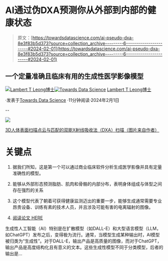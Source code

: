 # AI通过伪DXA预测你从外部到内部的健康状态

> 原文：[https://towardsdatascience.com/ai-pseudo-dxa-8e3f83b5d373?source=collection_archive---------6-----------------------#2024-02-01](https://towardsdatascience.com/ai-pseudo-dxa-8e3f83b5d373?source=collection_archive---------6-----------------------#2024-02-01)

## 一个定量准确且临床有用的生成性医学影像模型

[](https://lambertleong.medium.com/?source=post_page---byline--8e3f83b5d373--------------------------------)[![Lambert T Leong博士](../Images/2080be3fcabb7f5d702487a95c59d41b.png)](https://lambertleong.medium.com/?source=post_page---byline--8e3f83b5d373--------------------------------)[](https://towardsdatascience.com/?source=post_page---byline--8e3f83b5d373--------------------------------)[![Towards Data Science](../Images/a6ff2676ffcc0c7aad8aaf1d79379785.png)](https://towardsdatascience.com/?source=post_page---byline--8e3f83b5d373--------------------------------) [Lambert T Leong博士](https://lambertleong.medium.com/?source=post_page---byline--8e3f83b5d373--------------------------------)

·发表于[Towards Data Science](https://towardsdatascience.com/?source=post_page---byline--8e3f83b5d373--------------------------------) ·11分钟阅读·2024年2月1日

--

![](../Images/b6c1f5c2edf02f9d04e9f6d8607056b1.png)

[3D人体表面扫描点云与匹配的双能X射线吸收法（DXA）扫描（图片来自作者）](https://www.lambertleong.com/projects/pseudo-dxa-gen-ai)

# **关键点**

1.  据我们所知，这是第一个可以通过商业临床软件分析生成医学影像并具有定量准确性的模型。

1.  能够从外部形态预测脂肪、肌肉和骨骼的内部分布，表明身体组成与体型之间存在强烈的关系

1.  这个模型代表了朝着可获得健康监测迈出的重要一步，能够生成通常需要专业昂贵设备、训练有素的技术人员，并且涉及可能有害的电离辐射的图像。

1.  [阅读论文 HERE](https://www.nature.com/articles/s43856-024-00434-w)

生成性人工智能（AI）特别是在扩散模型（如DALL-E）和大型语言模型（LLM，如ChatGPT）发布之后，变得极为流行。通常，当模型生成某种输出时，AI模型被归类为“生成性”。对于DALL-E，输出产品是高质量的图像，而对于ChatGPT，输出产品是高度结构化且有意义的文本。这些生成性模型不同于分类模型，后者的输出是…
